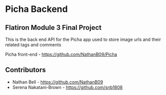 # Picha Backend

## Flatiron Module 3 Final Project

This is the back end API for the Picha app used to store image urls and their related tags and comments

Picha front-end - https://github.com/NathanB09/Picha

## Contributors

- Nathan Bell - https://github.com/NathanB09
- Serena Nakatani-Brown - https://github.com/snb1808
